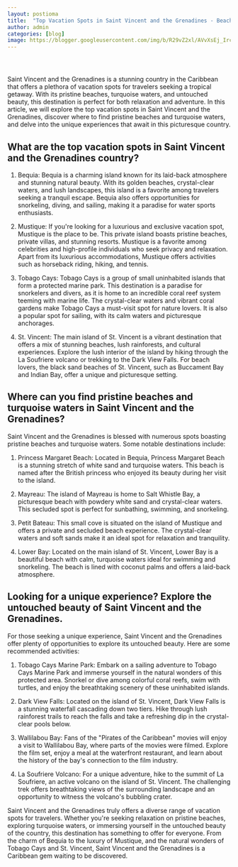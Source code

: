 ```yaml
---
layout: postioma
title:  "Top Vacation Spots in Saint Vincent and the Grenadines - Beaches, Waters, and Unique Experiences"
author: admin
categories: [blog]
image: https://blogger.googleusercontent.com/img/b/R29vZ2xl/AVvXsEj_IrcD6XT5bxY2NQETzpquy1TlVyh6vxgwDz3qObwY8Eaf_Q8W-4IwvefGsdFYFg8dBOG2lKQ8HfLAcNUSsZcvXmAMoGCUgq48W1wZz4Jr8CRLj0mOO1SPiWiYzo_O0VcISnZxcbNFDIQ9k0k_JGOG_VBJAjJ6gZte7acgABmeJm-4_W_m3sTqDU50VnjM/s1600/images%20%283%29.jpeg
---
```



<div class="separator" style="clear: both;"><a href="https://blogger.googleusercontent.com/img/b/R29vZ2xl/AVvXsEj_IrcD6XT5bxY2NQETzpquy1TlVyh6vxgwDz3qObwY8Eaf_Q8W-4IwvefGsdFYFg8dBOG2lKQ8HfLAcNUSsZcvXmAMoGCUgq48W1wZz4Jr8CRLj0mOO1SPiWiYzo_O0VcISnZxcbNFDIQ9k0k_JGOG_VBJAjJ6gZte7acgABmeJm-4_W_m3sTqDU50VnjM/s1600/images%20%283%29.jpeg" style="display: block; padding: 1em 0; text-align: center; "><img alt="" border="0" data-original-height="452" data-original-width="678" src="https://blogger.googleusercontent.com/img/b/R29vZ2xl/AVvXsEj_IrcD6XT5bxY2NQETzpquy1TlVyh6vxgwDz3qObwY8Eaf_Q8W-4IwvefGsdFYFg8dBOG2lKQ8HfLAcNUSsZcvXmAMoGCUgq48W1wZz4Jr8CRLj0mOO1SPiWiYzo_O0VcISnZxcbNFDIQ9k0k_JGOG_VBJAjJ6gZte7acgABmeJm-4_W_m3sTqDU50VnjM/s1600/images%20%283%29.jpeg"/></a></div>



<p>Saint Vincent and the Grenadines is a stunning country in the Caribbean that offers a plethora of vacation spots for travelers seeking a tropical getaway. With its pristine beaches, turquoise waters, and untouched beauty, this destination is perfect for both relaxation and adventure. In this article, we will explore the top vacation spots in Saint Vincent and the Grenadines, discover where to find pristine beaches and turquoise waters, and delve into the unique experiences that await in this picturesque country.</p>
<h2>What are the top vacation spots in Saint Vincent and the Grenadines country?</h2>
<ol>
<li>
<p>Bequia: Bequia is a charming island known for its laid-back atmosphere and stunning natural beauty. With its golden beaches, crystal-clear waters, and lush landscapes, this island is a favorite among travelers seeking a tranquil escape. Bequia also offers opportunities for snorkeling, diving, and sailing, making it a paradise for water sports enthusiasts.</p>
</li>
<li>
<p>Mustique: If you're looking for a luxurious and exclusive vacation spot, Mustique is the place to be. This private island boasts pristine beaches, private villas, and stunning resorts. Mustique is a favorite among celebrities and high-profile individuals who seek privacy and relaxation. Apart from its luxurious accommodations, Mustique offers activities such as horseback riding, hiking, and tennis.</p>
</li>
<li>
<p>Tobago Cays: Tobago Cays is a group of small uninhabited islands that form a protected marine park. This destination is a paradise for snorkelers and divers, as it is home to an incredible coral reef system teeming with marine life. The crystal-clear waters and vibrant coral gardens make Tobago Cays a must-visit spot for nature lovers. It is also a popular spot for sailing, with its calm waters and picturesque anchorages.</p>
</li>
<li>
<p>St. Vincent: The main island of St. Vincent is a vibrant destination that offers a mix of stunning beaches, lush rainforests, and cultural experiences. Explore the lush interior of the island by hiking through the La Soufriere volcano or trekking to the Dark View Falls. For beach lovers, the black sand beaches of St. Vincent, such as Buccament Bay and Indian Bay, offer a unique and picturesque setting.</p>
</li>
</ol>
<h2>Where can you find pristine beaches and turquoise waters in Saint Vincent and the Grenadines?</h2>
<p>Saint Vincent and the Grenadines is blessed with numerous spots boasting pristine beaches and turquoise waters. Some notable destinations include:</p>
<ol>
<li>
<p>Princess Margaret Beach: Located in Bequia, Princess Margaret Beach is a stunning stretch of white sand and turquoise waters. This beach is named after the British princess who enjoyed its beauty during her visit to the island.</p>
</li>
<li>
<p>Mayreau: The island of Mayreau is home to Salt Whistle Bay, a picturesque beach with powdery white sand and crystal-clear waters. This secluded spot is perfect for sunbathing, swimming, and snorkeling.</p>
</li>
<li>
<p>Petit Bateau: This small cove is situated on the island of Mustique and offers a private and secluded beach experience. The crystal-clear waters and soft sands make it an ideal spot for relaxation and tranquility.</p>
</li>
<li>
<p>Lower Bay: Located on the main island of St. Vincent, Lower Bay is a beautiful beach with calm, turquoise waters ideal for swimming and snorkeling. The beach is lined with coconut palms and offers a laid-back atmosphere.</p>
</li>
</ol>
<h2>Looking for a unique experience? Explore the untouched beauty of Saint Vincent and the Grenadines.</h2>
<p>For those seeking a unique experience, Saint Vincent and the Grenadines offer plenty of opportunities to explore its untouched beauty. Here are some recommended activities:</p>
<ol>
<li>
<p>Tobago Cays Marine Park: Embark on a sailing adventure to Tobago Cays Marine Park and immerse yourself in the natural wonders of this protected area. Snorkel or dive among colorful coral reefs, swim with turtles, and enjoy the breathtaking scenery of these uninhabited islands.</p>
</li>
<li>
<p>Dark View Falls: Located on the island of St. Vincent, Dark View Falls is a stunning waterfall cascading down two tiers. Hike through lush rainforest trails to reach the falls and take a refreshing dip in the crystal-clear pools below.</p>
</li>
<li>
<p>Wallilabou Bay: Fans of the &quot;Pirates of the Caribbean&quot; movies will enjoy a visit to Wallilabou Bay, where parts of the movies were filmed. Explore the film set, enjoy a meal at the waterfront restaurant, and learn about the history of the bay's connection to the film industry.</p>
</li>
<li>
<p>La Soufriere Volcano: For a unique adventure, hike to the summit of La Soufriere, an active volcano on the island of St. Vincent. The challenging trek offers breathtaking views of the surrounding landscape and an opportunity to witness the volcano's bubbling crater.</p>
</li>
</ol>
<p>Saint Vincent and the Grenadines truly offers a diverse range of vacation spots for travelers. Whether you're seeking relaxation on pristine beaches, exploring turquoise waters, or immersing yourself in the untouched beauty of the country, this destination has something to offer for everyone. From the charm of Bequia to the luxury of Mustique, and the natural wonders of Tobago Cays and St. Vincent, Saint Vincent and the Grenadines is a Caribbean gem waiting to be discovered.</p>




